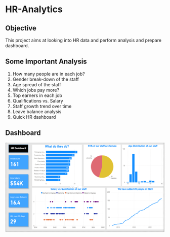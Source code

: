 # HR-Analytics

## Objective
This project aims at looking into HR data and perform analysis and prepare dashboard.

## Some Important Analysis
1. How many people are in each job?
2. Gender break-down of the staff
3. Age spread of the staff
4. Which jobs pay more?
5. Top earners in each job
6. Qualifications vs. Salary
7. Staff growth trend over time
8. Leave balance analysis
9. Quick HR dashboard

## Dashboard
![HR Dashboard](https://github.com/BhargaviBadiger/PowerBI-HR-Analytics/blob/c838f943b1a20070b35a5431d12ede9030d6d558/HR%20Dashboard.png)
